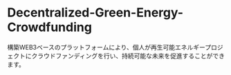 # Decentralized-Green-Energy-Crowdfunding
構築WEB3ベースのプラットフォームにより、個人が再生可能エネルギープロジェクトにクラウドファンディングを行い、持続可能な未来を促進することができます。
